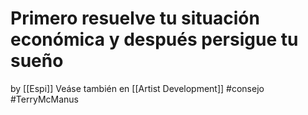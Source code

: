 # Primero resuelve tu situación económica y después persigue tu sueño
by [[Espi]]
Veáse también en [[Artist Development]]
#consejo 
#TerryMcManus 
